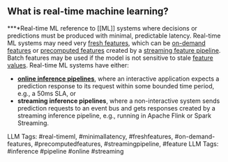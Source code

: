 **What is real-time machine learning?**
---------------------------------------

**‍**Real-time ML reference to [[ML]] systems where decisions or predictions must be produced with minimal, predictable latency. Real-time ML systems may need very [fresh features](https://www.hopsworks.ai/dictionary/feature-freshness), which can be [on-demand features](https://www.hopsworks.ai/dictionary/on-demand-features) or [precomputed features](http://www.hopsworks.ai/dictionary/precomputed-features) created by a [streaming feature pipeline](https://www.hopsworks.ai/dictionary/streaming-feature-pipeline). Batch features may be used if the model is not sensitive to stale [feature values](http://www.hopsworks.ai/dictionary/feature-value). Real-time ML systems have either:

* [**online inference pipelines**](https://www.hopsworks.ai/dictionary/online-inference-pipeline), where an interactive application expects a prediction response to its request within some bounded time period, e.g., a 50ms SLA, or
* **streaming inference pipelines**, where a non-interactive system sends prediction requests to an event bus and gets responses created by a streaming inference pipeline, e.g., running in Apache Flink or Spark Streaming.

LLM Tags:  #real-timeml, #minimallatency, #freshfeatures, #on-demand-features, #precomputedfeatures, #streamingpipeline, #feature 
LLM Tags:  #inference #pipeline #online #streaming